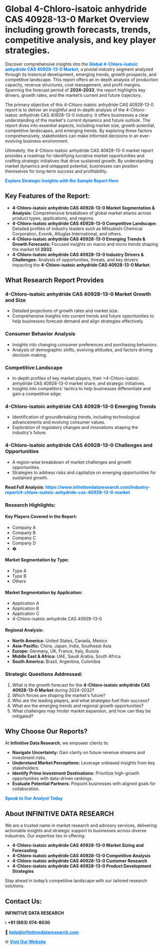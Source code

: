<h1>Global 4-Chloro-isatoic anhydride CAS 40928-13-0 Market Overview including growth forecasts, trends, competitive analysis, and key player strategies.</h1>
<p>
Discover comprehensive insights into the 
<a href="https://www.infinitivedataresearch.com/industry-report/4-chloro-isatoic-anhydride-cas-40928-13-0-market" rel="dofollow" style="color: #007BFF; text-decoration: none;"><strong>Global 4-Chloro-isatoic anhydride CAS 40928-13-0 Market</strong></a>, a pivotal industry segment analyzed through its historical development, emerging trends, growth prospects, and competitive landscape. This report offers an in-depth analysis of production capacity, revenue structures, cost management, and profit margins. Spanning the forecast period of <strong>2024–2033</strong>, the report highlights key drivers, growth rates, and the market’s current and future trajectory.
</p>
<p>
The primary objective of this 4-Chloro-isatoic anhydride CAS 40928-13-0 report is to deliver an insightful and in-depth analysis of the 4-Chloro-isatoic anhydride CAS 40928-13-0 industry. It offers businesses a clear understanding of the market's current dynamics and future outlook. The report dives into essential aspects, including market size, growth potential, competitive landscapes, and emerging trends. By exploring these factors comprehensively, stakeholders can make informed decisions in an ever-evolving business environment.
</p>
<p>
Ultimately, the 4-Chloro-isatoic anhydride CAS 40928-13-0 market report provides a roadmap for identifying lucrative market opportunities and crafting strategic initiatives that drive sustained growth. By understanding market dynamics and untapped potential, businesses can position themselves for long-term success and profitability.
</p>
<p>
<a href="https://www.infinitivedataresearch.com/request-sample/reportId=112405" style="color: #007BFF; text-decoration: none;"><strong>Explore Strategic Insights with the Sample Report Here</strong></a>
</p>

<h2>Key Features of the Report:</h2>
<ul>
<li><strong>4-Chloro-isatoic anhydride CAS 40928-13-0 Market Segmentation & Analysis:</strong> Comprehensive breakdown of global market shares across product types, applications, and regions.</li>
<li><strong>4-Chloro-isatoic anhydride CAS 40928-13-0 Competitive Landscape:</strong> Detailed profiles of industry leaders such as Mitsubishi Chemical Corporation, Evonik, Altuglas International, and others.</li>
<li><strong>4-Chloro-isatoic anhydride CAS 40928-13-0 Emerging Trends & Growth Forecasts:</strong> Focused insights on macro and micro trends shaping the market till <strong>2032</strong>.</li>
<li><strong>4-Chloro-isatoic anhydride CAS 40928-13-0 Industry Drivers & Challenges:</strong> Analysis of opportunities, threats, and key drivers impacting the <strong>4-Chloro-isatoic anhydride CAS 40928-13-0 Market</strong>.</li>
</ul>

<h2>What Research Report Provides</h2>
<h3>4-Chloro-isatoic anhydride CAS 40928-13-0 Market Growth and Size</h3>
<ul>
<li>Detailed projections of growth rates and market size.</li>
<li>Comprehensive insights into current trends and future opportunities to help businesses forecast demand and align strategies effectively.</li>
</ul>

<h3>Consumer Behavior Analysis</h3>
<ul>
<li>Insights into changing consumer preferences and purchasing behaviors.</li>
<li>Analysis of demographic shifts, evolving attitudes, and factors driving decision-making.</li>
</ul>

<h3>Competitive Landscape</h3>
<ul>
<li>In-depth profiles of key market players, their >4-Chloro-isatoic anhydride CAS 40928-13-0 market share, and strategic initiatives.</li>
<li>Insights into competitors' tactics to help businesses differentiate and gain a competitive edge.</li>
</ul>

<h3>4-Chloro-isatoic anhydride CAS 40928-13-0 Emerging Trends</h3>
<ul>
<li>Identification of groundbreaking trends, including technological advancements and evolving consumer values.</li>
<li>Exploration of regulatory changes and innovations shaping the industry's future.</li>
</ul>

<h3>4-Chloro-isatoic anhydride CAS 40928-13-0 Challenges and Opportunities</h3>
<ul>
<li>A region-wise breakdown of market challenges and growth opportunities.</li>
<li>Strategies to address risks and capitalize on emerging opportunities for sustained growth.</li>
</ul>
<p><strong>Read Full Analysis:</strong> <a href="https://www.infinitivedataresearch.com/industry-report/4-chloro-isatoic-anhydride-cas-40928-13-0-market" rel="dofollow" style="color: #007BFF; text-decoration: none;"><strong>https://www.infinitivedataresearch.com/industry-report/4-chloro-isatoic-anhydride-cas-40928-13-0-market</strong></a></p>
<h3>Research Highlights:</h3>
<h4>Key Players Covered in the Report:</h4>
<ul><li>Company A</li><li>Company B</li><li>Company C</li><li>Company D</li><li>�</li></ul>
<h4>Market Segmentation by Type:</h4>
<ul><li>Type A</li><li>Type B</li><li>Others</li></ul>
<h4>Market Segmentation by Application:</h4>
<ul><li>Application A</li><li>Application B</li><li>Application C</li><li>4-Chloro-isatoic anhydride CAS 40928-13-0</li></ul>

<h4>Regional Analysis:</h4>
<ul>
<li><strong>North America:</strong> United States, Canada, Mexico</li>
<li><strong>Asia-Pacific:</strong> China, Japan, India, Southeast Asia</li>
<li><strong>Europe:</strong> Germany, UK, France, Italy, Russia</li>
<li><strong>Middle East & Africa:</strong> UAE, Saudi Arabia, South Africa</li>
<li><strong>South America:</strong> Brazil, Argentina, Colombia</li>
</ul>

<h3>Strategic Questions Addressed:</h3>
<ol>
<li>What is the growth forecast for the <strong>4-Chloro-isatoic anhydride CAS 40928-13-0 Market</strong> during 2024–2032?</li>
<li>Which forces are shaping the market's future?</li>
<li>Who are the leading players, and what strategies fuel their success?</li>
<li>What are the emerging trends and regional growth opportunities?</li>
<li>What challenges may hinder market expansion, and how can they be mitigated?</li>
</ol>

<h2>Why Choose Our Reports?</h2>
<p>At <strong>Infinitive Data Research</strong>, we empower clients to:</p>
<ul>
<li><strong>Navigate Uncertainty:</strong> Gain clarity on future revenue streams and investment risks.</li>
<li><strong>Understand Market Perceptions:</strong> Leverage unbiased insights from key stakeholders.</li>
<li><strong>Identify Prime Investment Destinations:</strong> Prioritize high-growth opportunities with data-driven rankings.</li>
<li><strong>Evaluate Potential Partners:</strong> Pinpoint businesses with aligned goals for collaboration.</li>
</ul>
<p><a href="https://www.infinitivedataresearch.com/industry-report/4-chloro-isatoic-anhydride-cas-40928-13-0-market" rel="dofollow" style="color: #007BFF; text-decoration: none;"><strong>Speak to Our Analyst Today</strong></a></p>

<h2>About INFINITIVE DATA RESEARCH</h2>
<p>We are a trusted name in market research and advisory services, delivering actionable insights and strategic support to businesses across diverse industries. Our expertise lies in offering:</p>
<ul>
<li><strong>4-Chloro-isatoic anhydride CAS 40928-13-0 Market Sizing and Forecasting</strong></li>
<li><strong>4-Chloro-isatoic anhydride CAS 40928-13-0 Competitive Analysis</strong></li>
<li><strong>4-Chloro-isatoic anhydride CAS 40928-13-0 Customer Research</strong></li>
<li><strong>4-Chloro-isatoic anhydride CAS 40928-13-0 Product Development Strategies</strong></li>
</ul>
<p>Stay ahead in today’s competitive landscape with our tailored research solutions.</p>

<h2>Contact Us:</h2>
<p><strong>INFINITIVE DATA RESEARCH</strong></p>
<p>📞 <strong>+91 (883) 074-8030</strong></p>
<p>📧 <strong><a href="mailto:help@infinitivedataresearch.com" style="color: #007BFF;">help@infinitivedataresearch.com</a></strong></p>
<p>🌐 <strong><a href="https://www.infinitivedataresearch.com" rel="dofollow" style="color: #007BFF;">Visit Our Website</a></strong></p>
